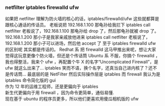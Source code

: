 ### netfilter iptables firewalld ufw
 如果把 netfilter 理解为防火墙的核心的话，iptables/firewalld/ufw 这些就都算是跟核心通话的传话员。
 老板说把 192.168.1.100 那龟孙给我拦下
 iptables call netfilter 老板说了，192.168.1.100 那龟孙给 drop 了，然后那龟孙就被 drop 了。
 192.168.1.200 那小子是我家亲戚放他进来
 iptables call netfilter 老板说了，192.168.1.200 那小子可以进场，然后他 accept 了
 至于 iptables firewalld ufw 的区别呢 其实都是传话的。
 Redhat 系 把 firewalld 这马甲推出来呢，想让大家觉得这玩意更像个防火墙，但还是个传话筒
 Ubuntu 系 不服，你搞个 firewalld ，我也得整活，我来个 ufw ，再配置个牛 X 的名字“Uncomplicated Firewall”，是 ufw 就这么出来了...
 iptables 笑而不语，换个名字，还真当自己进内核了？还不是传话筒...
 最底层的是 NetFilter 然后实际操作层是 iptables 而 firewall 我认为是 iptables 命令简化版的 gui  
 作为 12 年的运维工程师，还是更偏向于 iptables  
 新生代更偏向于用 firewall ，因为命令更简单，通俗易懂.  
 现在基于 ubuntu 的程序员更多，所以他们更喜欢用傻瓜相机版的 ufw